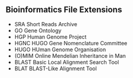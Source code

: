 ## Bioinformatics File Extensions

* SRA
  Short Reads Archive
* GO
  Gene Ontology
* HGP
  Human Genome Project
* HGNC
  HUGO Gene Nomenclature Committee
* HUGO
  HUman Genome Organisation
* (O)MIM
  Online Mendelian Inheritance in Man
* BLAST
  Basic Local Alignment Search Tool
* BLAT
  BLAST-Like Alignment Tool
